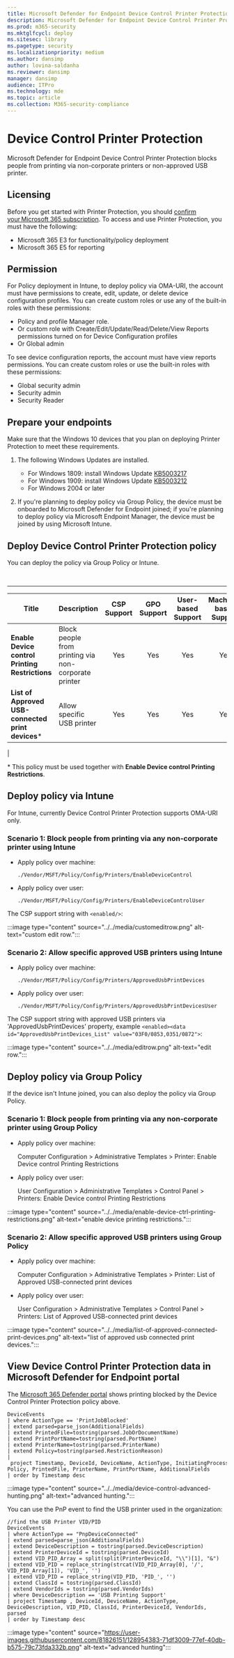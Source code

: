 ```yaml
---
title: Microsoft Defender for Endpoint Device Control Printer Protection
description: Microsoft Defender for Endpoint Device Control Printer Protection blocks people from printing via non-corporate printers or non-approved USB printer.
ms.prod: m365-security
ms.mktglfcycl: deploy
ms.sitesec: library
ms.pagetype: security
ms.localizationpriority: medium
ms.author: dansimp
author: lovina-saldanha
ms.reviewer: dansimp
manager: dansimp
audience: ITPro
ms.technology: mde
ms.topic: article
ms.collection: M365-security-compliance
---
```


# Device Control Printer Protection

Microsoft Defender for Endpoint Device Control Printer Protection blocks people from printing via non-corporate printers or non-approved USB printer.

## Licensing

Before you get started with Printer Protection, you should [confirm your Microsoft 365 subscription](https://www.microsoft.com/microsoft-365/compare-microsoft-365-enterprise-plans?rtc=1). To access and use Printer Protection, you must have the following:

- Microsoft 365 E3 for functionality/policy deployment
- Microsoft 365 E5 for reporting

## Permission

For Policy deployment in Intune, to deploy policy via OMA-URI, the account must have permissions to create, edit, update, or delete device configuration profiles. You can create custom roles or use any of the built-in roles with these permissions:

- Policy and profile Manager role.
- Or custom role with Create/Edit/Update/Read/Delete/View Reports permissions turned on for Device Configuration profiles
- Or Global admin

To see device configuration reports, the account must have view reports permissions. You can create custom roles or use the built-in roles with these permissions:

- Global security admin
- Security admin
- Security Reader

## Prepare your endpoints

Make sure that the Windows 10 devices that you plan on deploying Printer Protection to meet these requirements.

1. The following Windows Updates are installed.
    - For Windows 1809: install Windows Update [KB5003217](https://support.microsoft.com/topic/may-20-2021-kb5003217-os-build-17763-1971-preview-08687c95-0740-421b-a205-54aa2c716b46)
    - For Windows 1909: install Windows Update [KB5003212](https://support.microsoft.com/topic/may-20-2021-kb5003212-os-build-18363-1593-preview-05381524-8380-4b30-b783-e330cad3d4a1)
    - For Windows 2004 or later

2. If you're planning to deploy policy via Group Policy, the device must be onboarded to Microsoft Defender for Endpoint joined; if you're planning to deploy policy via Microsoft Endpoint Manager, the device must be joined by using Microsoft Intune.

## Deploy Device Control Printer Protection policy

You can deploy the policy via Group Policy or Intune.

<br>

****

|Title|Description|CSP Support | GPO Support | User-based Support | Machine-based Support |
|---|---|:---:|:---:|:---:|:---:|
|**Enable Device control Printing Restrictions**|Block people from printing via non-corporate printer|Yes|Yes|Yes|Yes|
|**List of Approved USB-connected print devices**\*|Allow specific USB printer|Yes|Yes|Yes|Yes|
|

\* This policy must be used together with **Enable Device control Printing Restrictions**.

## Deploy policy via Intune

For Intune, currently Device Control Printer Protection supports OMA-URI only.

### Scenario 1: Block people from printing via any non-corporate printer using Intune

- Apply policy over machine:

  `./Vendor/MSFT/Policy/Config/Printers/EnableDeviceControl`

- Apply policy over user:

  `./Vendor/MSFT/Policy/Config/Printers/EnableDeviceControlUser`

The CSP support string with `<enabled/>`:

:::image type="content" source="../../media/customeditrow.png" alt-text="custom edit row.":::

### Scenario 2: Allow specific approved USB printers using Intune

- Apply policy over machine:

  `./Vendor/MSFT/Policy/Config/Printers/ApprovedUsbPrintDevices`

- Apply policy over user:

  `./Vendor/MSFT/Policy/Config/Printers/ApprovedUsbPrintDevicesUser`

The CSP support string with approved USB printers via 'ApprovedUsbPrintDevices' property, example `<enabled><data id="ApprovedUsbPrintDevices_List" value="03F0/0853,0351/0872">`:

:::image type="content" source="../../media/editrow.png" alt-text="edit row.":::

## Deploy policy via Group Policy

If the device isn't Intune joined, you can also deploy the policy via Group Policy.

### Scenario 1: Block people from printing via any non-corporate printer using Group Policy

- Apply policy over machine:

  Computer Configuration \> Administrative Templates \> Printer: Enable Device control Printing Restrictions

- Apply policy over user:

  User Configuration \> Administrative Templates \> Control Panel \> Printers: Enable Device control Printing Restrictions

:::image type="content" source="../../media/enable-device-ctrl-printing-restrictions.png" alt-text="enable device printing restrictions.":::

### Scenario 2: Allow specific approved USB printers using Group Policy

- Apply policy over machine:

  Computer Configuration \> Administrative Templates \> Printer:  List of Approved USB-connected print devices

- Apply policy over user:

  User Configuration \> Administrative Templates \> Control Panel \> Printers: List of Approved USB-connected print devices

:::image type="content" source="../../media/list-of-approved-connected-print-devices.png" alt-text="list of approved usb connected print devices.":::

## View Device Control Printer Protection data in Microsoft Defender for Endpoint portal

The [Microsoft 365 Defender portal](https://security.microsoft.com) shows printing blocked by the Device Control Printer Protection policy above.

```kusto
DeviceEvents
| where ActionType == 'PrintJobBlocked'
| extend parsed=parse_json(AdditionalFields)
| extend PrintedFile=tostring(parsed.JobOrDocumentName)
| extend PrintPortName=tostring(parsed.PortName)
| extend PrinterName=tostring(parsed.PrinterName)
| extend Policy=tostring(parsed.RestrictionReason) 
| project Timestamp, DeviceId, DeviceName, ActionType, InitiatingProcessAccountName, Policy, PrintedFile, PrinterName, PrintPortName, AdditionalFields
| order by Timestamp desc
```

 :::image type="content" source="../../media/device-control-advanced-hunting.png" alt-text="advanced hunting.":::

 You can use the PnP event to find the USB printer used in the organization:

```kusto
//find the USB Printer VID/PID
DeviceEvents
| where ActionType == "PnpDeviceConnected"
| extend parsed=parse_json(AdditionalFields)
| extend DeviceDescription = tostring(parsed.DeviceDescription) 
| extend PrinterDeviceId = tostring(parsed.DeviceId) 
| extend VID_PID_Array = split(split(PrinterDeviceId, "\\")[1], "&")
| extend VID_PID = replace_string(strcat(VID_PID_Array[0], '/', VID_PID_Array[1]), 'VID_', '')
| extend VID_PID = replace_string(VID_PID, 'PID_', '')
| extend ClassId = tostring(parsed.ClassId) 
| extend VendorIds = tostring(parsed.VendorIds) 
| where DeviceDescription == 'USB Printing Support'
| project Timestamp , DeviceId, DeviceName, ActionType, DeviceDescription, VID_PID, ClassId, PrinterDeviceId, VendorIds, parsed
| order by Timestamp desc
```

 :::image type="content" source="https://user-images.githubusercontent.com/81826151/128954383-71df3009-77ef-40db-b575-79c73fda332b.png" alt-text="advanced hunting":::








 
 
 
 
